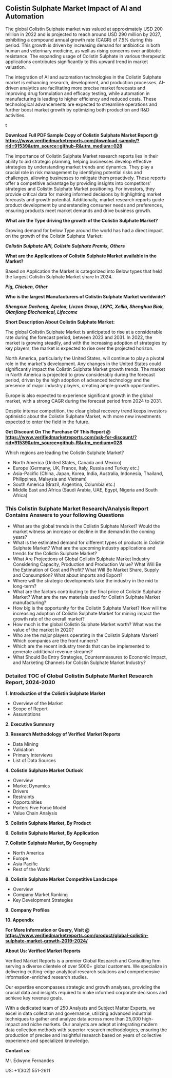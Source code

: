 <h2>Colistin Sulphate Market Impact of AI and Automation</h2><p>The global Colistin Sulphate market was valued at approximately USD 200 million in 2022 and is projected to reach around USD 290 million by 2027, exhibiting a compound annual growth rate (CAGR) of 7.5% during this period. This growth is driven by increasing demand for antibiotics in both human and veterinary medicine, as well as rising concerns over antibiotic resistance. The expanding usage of Colistin Sulphate in various therapeutic applications contributes significantly to this upward trend in market valuation.</p><p>The integration of AI and automation technologies in the Colistin Sulphate market is enhancing research, development, and production processes. AI-driven analytics are facilitating more precise market forecasts and improving drug formulation and efficacy testing, while automation in manufacturing is leading to higher efficiency and reduced costs. These technological advancements are expected to streamline operations and further boost market growth by optimizing both production and R&D activities.</p>t</p><p id="" class=""><strong>Download Full PDF Sample Copy of Colistin Sulphate Market Report @ <a href="https://www.verifiedmarketreports.com/download-sample/?rid=91539&utm_source=github-R&utm_medium=028" target="_blank">https://www.verifiedmarketreports.com/download-sample/?rid=91539&utm_source=github-R&utm_medium=028</a></strong></p><p>The importance of&nbsp;Colistin Sulphate Market research reports lies in their ability to aid strategic planning, helping businesses develop effective strategies by understanding market trends and dynamics. They play a crucial role in risk management by identifying potential risks and challenges, allowing businesses to mitigate them proactively. These reports offer a competitive advantage by providing insights into competitors' strategies and Colistin Sulphate Market positioning. For investors, they provide critical data for making informed decisions by highlighting market forecasts and growth potential. Additionally, market research reports guide product development by understanding consumer needs and preferences, ensuring products meet market demands and drive business growth.</p><p><strong>What are the&nbsp;Type driving the growth of the Colistin Sulphate Market?</strong></p><p id="" class="">Growing demand for below Type around the world has had a direct impact on the growth of the Colistin Sulphate Market:</p><em><strong>Colistin Sulphate API, Colistin Sulphate Premix, Others</strong></em></p><strong>What are the&nbsp;Applications&nbsp;of Colistin Sulphate Market available in the Market?</strong></p><p id="" class="">Based on Application the Market is categorized into Below types that held the largest Colistin Sulphate Market share In 2024.</p><em><strong>Pig, Chicken, Other</strong></em></p><strong>Who is the largest Manufacturers of Colistin Sulphate Market worldwide?</strong></p><p><em><strong>Shengxue Dacheng, Apeloa, Livzon Group, LKPC, Xellia, Shenghua Biok, Qianjiang Biochemical, Lifecome</strong></em></p><p id="" class=""><strong>Short Description About Colistin Sulphate Market:</strong></p><p>The global Colistin Sulphate Market is anticipated to rise at a considerable rate during the forecast period, between 2023 and 2031. In 2022, the market is growing steadily, and with the increasing adoption of strategies by key players, the market is expected to rise over the projected horizon.</p><p>North America, particularly the United States, will continue to play a pivotal role in the market's development. Any changes in the United States could significantly impact the Colistin Sulphate Market growth trends. The market in North America is projected to grow considerably during the forecast period, driven by the high adoption of advanced technology and the presence of major industry players, creating ample growth opportunities.</p><p>Europe is also expected to experience significant growth in the global market, with a strong CAGR during the forecast period from 2024 to 2031.</p><p>Despite intense competition, the clear global recovery trend keeps investors optimistic about the Colistin Sulphate Market, with more new investments expected to enter the field in the future.</p><p id="" class=""><strong>Get Discount On The Purchase Of This Report @ <a href="https://www.verifiedmarketreports.com/ask-for-discount/?rid=91539&utm_source=github-R&utm_medium=028" target="_blank">https://www.verifiedmarketreports.com/ask-for-discount/?rid=91539&utm_source=github-R&utm_medium=028</a></strong></p>Which regions are leading the Colistin Sulphate Market?</p><ul><li>North America (United States, Canada and Mexico)</li><li>Europe (Germany, UK, France, Italy, Russia and Turkey etc.)</li><li>Asia-Pacific (China, Japan, Korea, India, Australia, Indonesia, Thailand, Philippines, Malaysia and Vietnam)</li><li>South America (Brazil, Argentina, Columbia etc.)</li><li>Middle East and Africa (Saudi Arabia, UAE, Egypt, Nigeria and South Africa)</li></ul><h3 id="" class="">This Colistin Sulphate Market Research/Analysis Report Contains Answers to your following Questions</h3><ul><li>What are the global trends in the Colistin Sulphate Market? Would the market witness an increase or decline in the demand in the coming years?</li><li>What is the estimated demand for different types of products in Colistin Sulphate Market? What are the upcoming industry applications and trends for the Colistin Sulphate Market?</li><li>What Are Projections of Global Colistin Sulphate Market Industry Considering Capacity, Production and Production Value? What Will Be the Estimation of Cost and Profit? What Will Be Market Share, Supply and Consumption? What about imports and Export?</li><li>Where will the strategic developments take the industry in the mid to long-term?</li><li>What are the factors contributing to the final price of Colistin Sulphate Market? What are the raw materials used for Colistin Sulphate Market manufacturing?</li><li>How big is the opportunity for the Colistin Sulphate Market? How will the increasing adoption of Colistin Sulphate Market for mining impact the growth rate of the overall market?</li><li>How much is the global Colistin Sulphate Market worth? What was the value of the market In 2020?</li><li>Who are the major players operating in the Colistin Sulphate Market? Which companies are the front runners?</li><li>Which are the recent industry trends that can be implemented to generate additional revenue streams?</li><li>What Should Be Entry Strategies, Countermeasures to Economic Impact, and Marketing Channels for Colistin Sulphate Market Industry?</li></ul><h3 id="" class="">Detailed TOC of Global Colistin Sulphate Market Research Report, 2024-2030</h3><p id="" class=""><strong>1. Introduction of the Colistin Sulphate Market</strong></p><ul><li>Overview of the Market</li><li>Scope of Report</li><li>Assumptions</li></ul><p id="" class=""><strong>2. Executive Summary</strong></p><p id="" class=""><strong>3. Research Methodology of Verified Market Reports</strong></p><ul><li>Data Mining</li><li>Validation</li><li>Primary Interviews</li><li>List of Data Sources</li></ul><p id="" class=""><strong>4. Colistin Sulphate Market Outlook</strong></p><ul><li>Overview</li><li>Market Dynamics</li><li>Drivers</li><li>Restraints</li><li>Opportunities</li><li>Porters Five Force Model</li><li>Value Chain Analysis</li></ul><p id="" class=""><strong>5. Colistin Sulphate Market, By Product</strong></p><p id="" class=""><strong>6. Colistin Sulphate Market, By Application</strong></p><p id="" class=""><strong>7. Colistin Sulphate Market, By Geography</strong></p><ul><li>North America</li><li>Europe</li><li>Asia Pacific</li><li>Rest of the World</li></ul><p id="" class=""><strong>8. Colistin Sulphate Market Competitive Landscape</strong></p><ul><li>Overview</li><li>Company Market Ranking</li><li>Key Development Strategies</li></ul><p id="" class=""><strong>9. Company Profiles</strong></p><p id="" class=""><strong>10. Appendix</strong></p><p id="" class=""><strong>For More Information or Query, Visit @ <a href="https://www.verifiedmarketreports.com/product/global-colistin-sulphate-market-growth-2019-2024/" target="_blank">https://www.verifiedmarketreports.com/product/global-colistin-sulphate-market-growth-2019-2024/</a></strong></p><p id="" class=""><strong>About Us: Verified Market Reports</strong></p><p id="" class="">Verified Market Reports is a premier Global Research and Consulting firm serving a diverse clientele of over 5000+ global customers. We specialize in delivering cutting-edge analytical research solutions and comprehensive information-enriched research studies.</p><p id="" class="">Our expertise encompasses strategic and growth analyses, providing the crucial data and insights required to make informed corporate decisions and achieve key revenue goals.</p><p id="" class="">With a dedicated team of 250 Analysts and Subject Matter Experts, we excel in data collection and governance, utilizing advanced industrial techniques to gather and analyze data across more than 25,000 high-impact and niche markets. Our analysts are adept at integrating modern data collection methods with superior research methodologies, ensuring the production of precise and insightful research based on years of collective experience and specialized knowledge.</p><p id="" class=""><strong>Contact us:</strong></p><p id="" class="">Mr. Edwyne Fernandes</p><p id="" class="">US: +1(302) 551-2611</p>